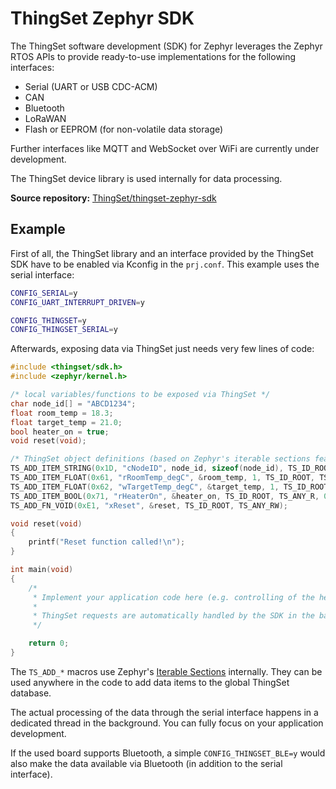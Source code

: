 # ThingSet Zephyr SDK

The ThingSet software development (SDK) for Zephyr leverages the Zephyr RTOS APIs to provide ready-to-use implementations for the following interfaces:

- Serial (UART or USB CDC-ACM)
- CAN
- Bluetooth
- LoRaWAN
- Flash or EEPROM (for non-volatile data storage)

Further interfaces like MQTT and WebSocket over WiFi are currently under development.

The ThingSet device library is used internally for data processing.

**Source repository:** [ThingSet/thingset-zephyr-sdk](https://github.com/ThingSet/thingset-zephyr-sdk)

## Example

First of all, the ThingSet library and an interface provided by the ThingSet SDK have to be enabled via Kconfig in the  `prj.conf`. This example uses the serial interface:

```sh
CONFIG_SERIAL=y
CONFIG_UART_INTERRUPT_DRIVEN=y

CONFIG_THINGSET=y
CONFIG_THINGSET_SERIAL=y
```

Afterwards, exposing data via ThingSet just needs very few lines of code:

```c
#include <thingset/sdk.h>
#include <zephyr/kernel.h>

/* local variables/functions to be exposed via ThingSet */
char node_id[] = "ABCD1234";
float room_temp = 18.3;
float target_temp = 21.0;
bool heater_on = true;
void reset(void);

/* ThingSet object definitions (based on Zephyr's iterable sections feature) */
TS_ADD_ITEM_STRING(0x1D, "cNodeID", node_id, sizeof(node_id), TS_ID_ROOT, TS_ANY_R, 0);
TS_ADD_ITEM_FLOAT(0x61, "rRoomTemp_degC", &room_temp, 1, TS_ID_ROOT, TS_ANY_R, 0);
TS_ADD_ITEM_FLOAT(0x62, "wTargetTemp_degC", &target_temp, 1, TS_ID_ROOT, TS_ANY_RW, 0);
TS_ADD_ITEM_BOOL(0x71, "rHeaterOn", &heater_on, TS_ID_ROOT, TS_ANY_R, 0);
TS_ADD_FN_VOID(0xE1, "xReset", &reset, TS_ID_ROOT, TS_ANY_RW);

void reset(void)
{
    printf("Reset function called!\n");
}

int main(void)
{
    /*
     * Implement your application code here (e.g. controlling of the heater).
     *
     * ThingSet requests are automatically handled by the SDK in the background.
     */

    return 0;
}
```

The `TS_ADD_*` macros use Zephyr's [Iterable Sections](https://docs.zephyrproject.org/latest/kernel/iterable_sections/index.html) internally. They can be used anywhere in the code to add data items to the global ThingSet database.

The actual processing of the data through the serial interface happens in a dedicated thread in the background. You can fully focus on your application development.

If the used board supports Bluetooth, a simple `CONFIG_THINGSET_BLE=y` would also make the data available via Bluetooth (in addition to the serial interface).
